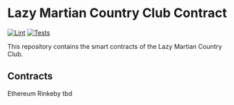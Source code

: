# Lazy Martian Country Club Contract

[![Lint](https://github.com/magiclars-off/lazy-martian-contracts/actions/workflows/lint.yml/badge.svg)](https://github.com/magiclars-off/lazy-martian-contracts/actions/workflows/lint.yml)
[![Tests](https://github.com/magiclars-off/lazy-martian-contracts/actions/workflows/tests.yml/badge.svg)](https://github.com/magiclars-off/lazy-martian-contracts/actions/workflows/tests.yml)

This repository contains the smart contracts of the Lazy Martian Country Club.

## Contracts

Ethereum Rinkeby tbd
